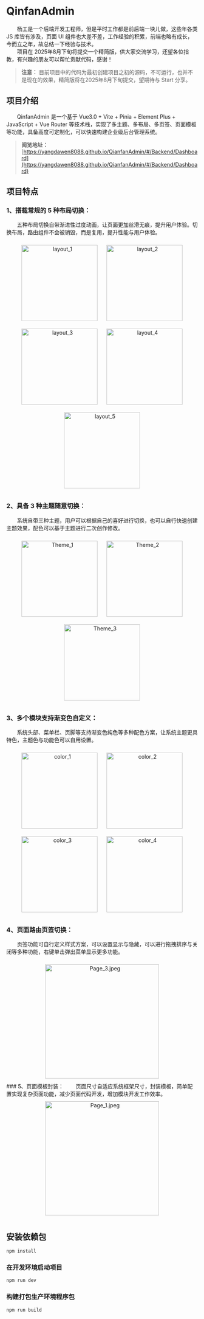 # QinfanAdmin
&emsp;&emsp;杨工是一个后端开发工程师，但是平时工作都是前后端一块儿做，这些年各类 JS 库皆有涉及，页面 UI 组件也大差不差，工作经验的积累，前端也略有成长，今而立之年，故总结一下经验与技术。      
&emsp;&emsp;项目在 2025年8月下旬将提交一个精简版，供大家交流学习，还望各位指教，有兴趣的朋友可以帮忙贡献代码，感谢！          

> 
> **注意：** 目前项目中的代码为最初创建项目之初的源码，不可运行，也并不是现在的效果，精简版将在2025年8月下旬提交，望期待与 Start 分享。       
> 


## 项目介绍      
&emsp;&emsp;QinfanAdmin 是一个基于 Vue3.0 + Vite + Pinia + Element Plus + JavaScript + Vue Router 等技术栈，实现了多主题、多布局、多页签、页面模板等功能，具备高度可定制化，可以快速构建企业级后台管理系统。       

> **阅览地址：** [https://yangdawen8088.github.io/QianfanAdmin/#/Backend/Dashboard](https://yangdawen8088.github.io/QianfanAdmin/#/Backend/Dashboard)

## 项目特点     
### 1、搭载常规的 5 种布局切换：     
&emsp;&emsp;五种布局切换自带渐进性过度动画，让页面更加丝滑无痕，提升用户体验。切换布局，路由组件不会被销毁，而是复用，提升性能与用户体验。
<div style="text-align: center;">
<img style="margin: 10px" src="./images/layout_1.jpeg" height="200" alt="layout_1" />
<img style="margin: 10px" src="./images/layout_2.jpeg" height="200" alt="layout_2" />
<img style="margin: 10px" src="./images/layout_3.jpeg" height="200" alt="layout_3" />
<img style="margin: 10px" src="./images/layout_4.jpeg" height="200" alt="layout_4" />
<img style="margin: 10px" src="./images/layout_5.jpeg" height="200" alt="layout_5" />
</div>

### 2、具备 3 种主题随意切换：     
&emsp;&emsp;系统自带三种主题，用户可以根据自己的喜好进行切换，也可以自行快速创建主题效果，配色可以基于主题进行二次创作修改。         
<div style="text-align: center;">
<img style="margin: 10px" src="./images/Theme_1.jpeg" height="200" alt="Theme_1" />
<img style="margin: 10px" src="./images/Theme_2.jpeg" height="200" alt="Theme_2" />
<img style="margin: 10px" src="./images/Theme_3.jpeg" height="200" alt="Theme_3" />
</div>

### 3、多个模块支持渐变色自定义：     
&emsp;&emsp;系统头部、菜单栏、页脚等支持渐变色纯色等多种配色方案，让系统主题更具特色，主题色与功能色可以自用设置。         
<div style="text-align: center;">
<img style="margin: 10px" src="./images/color_1.jpeg" height="200" alt="color_1" />
<img style="margin: 10px" src="./images/color_2.jpeg" height="200" alt="color_2" />
<img style="margin: 10px" src="./images/color_3.jpeg" height="200" alt="color_3" />
<img style="margin: 10px" src="./images/color_4.png" height="200" alt="color_4" />
</div>

### 4、页面路由页签切换：     
&emsp;&emsp;页签功能可自行定义样式方案，可以设置显示与隐藏，可以进行拖拽排序与关闭等多种功能，右键单击弹出菜单显示更多功能。      
<div style="text-align: center;">
<img style="margin: 10px" src="./images/Page_3.jpeg" height="300" alt="Page_3.jpeg" />
</div>
### 5、页面模板封装：     
&emsp;&emsp;页面尺寸自适应系统框架尺寸，封装模板，简单配置实现复杂页面功能，减少页面代码开发，增加模块开发工作效率。      
<div style="text-align: center;">
<img style="margin: 10px" src="./images/Page_1.jpeg" height="300" alt="Page_1.jpeg" />
</div>

## 安装依赖包
```
npm install
```

### 在开发环境启动项目
```
npm run dev
```

### 构建打包生产环境程序包
```
npm run build
```